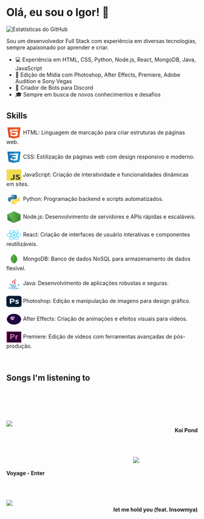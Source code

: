 # Olá, eu sou o Igor! 👋

![Estatísticas do GitHub](https://github-readme-stats.vercel.app/api?username=IgorAx&show_icons=true&theme=radical)

Sou um desenvolvedor Full Stack com experiência em diversas tecnologias, sempre apaixonado por aprender e criar.

- 💻 Experiência em HTML, CSS, Python, Node.js, React, MongoDB, Java, JavaScript
- 🎥 Edição de Mídia com Photoshop, After Effects, Premiere, Adobe Audition e Sony Vegas
- 🤖 Criador de Bots para Discord
- 🎓 Sempre em busca de novos conhecimentos e desafios

## Skills

<div>
  <img align="center" alt="HTML" height="30" width="40" src="https://raw.githubusercontent.com/devicons/devicon/master/icons/html5/html5-original.svg">
  <span>HTML: Linguagem de marcação para criar estruturas de páginas web.</span>
</div>
<div>
  <br>
  <img align="center" alt="CSS" height="30" width="40" src="https://raw.githubusercontent.com/devicons/devicon/master/icons/css3/css3-original.svg">
  <span>CSS: Estilização de páginas web com design responsivo e moderno.</span>
</div>
<div>
   <br>
  <img align="center" alt="JavaScript" height="30" width="40" src="https://raw.githubusercontent.com/devicons/devicon/master/icons/javascript/javascript-original.svg">
  <span>JavaScript: Criação de interatividade e funcionalidades dinâmicas em sites.</span>
</div>
<div>
   <br>
  <img align="center" alt="Python" height="30" width="40" src="https://raw.githubusercontent.com/devicons/devicon/master/icons/python/python-original.svg">
  <span>Python: Programação backend e scripts automatizados.</span>
</div>
<div>
   <br>
  <img align="center" alt="Node.js" height="30" width="40" src="https://raw.githubusercontent.com/devicons/devicon/master/icons/nodejs/nodejs-original.svg">
  <span>Node.js: Desenvolvimento de servidores e APIs rápidas e escaláveis.</span>
</div>
<div>
   <br>
  <img align="center" alt="React" height="30" width="40" src="https://raw.githubusercontent.com/devicons/devicon/master/icons/react/react-original.svg">
  <span>React: Criação de interfaces de usuário interativas e componentes reutilizáveis.</span>
</div>
<div>
   <br>
  <img align="center" alt="MongoDB" height="30" width="40" src="https://raw.githubusercontent.com/devicons/devicon/master/icons/mongodb/mongodb-original.svg">
  <span>MongoDB: Banco de dados NoSQL para armazenamento de dados flexível.</span>
</div>
<div>
   <br>
  <img align="center" alt="Java" height="30" width="40" src="https://raw.githubusercontent.com/devicons/devicon/master/icons/java/java-original.svg">
  <span>Java: Desenvolvimento de aplicações robustas e seguras.</span>
</div>
<div>
   <br>
  <img align="center" alt="Photoshop" height="30" width="40" src="https://raw.githubusercontent.com/devicons/devicon/master/icons/photoshop/photoshop-plain.svg">
  <span>Photoshop: Edição e manipulação de imagens para design gráfico.</span>
</div>
<div>
   <br>
  <img align="center" alt="After Effects" height="30" width="40" src="https://raw.githubusercontent.com/devicons/devicon/master/icons/aftereffects/aftereffects-original.svg">
  <span>After Effects: Criação de animações e efeitos visuais para vídeos.</span>
</div>
<div>
   <br>
  <img align="center" alt="Premiere" height="30" width="40" src="https://raw.githubusercontent.com/devicons/devicon/master/icons/premierepro/premierepro-original.svg">
  <span>Premiere: Edição de vídeos com ferramentas avançadas de pós-produção.</span>
</div>
<br>
<br>

## Songs I'm listening to

<div>
    <br>
    <br>
    <br>
    <br>
    <p align="right">
        <a href = "https://www.youtube.com/watch?v=KbKT-Z4VH_8">
            <img src = "https://i.ytimg.com/vi/KbKT-Z4VH_8/hq720.jpg?sqp=-oaymwEcCNAFEJQDSFXyq4qpAw4IARUAAIhCGAFwAcABBg==&rs=AOn4CLC-8HALNvl-7EKP_C5L_hfUcV2GWA" width = "170" align = "left">
        </a>
        <b><br>Koi Pond</b>
    </p>
    <br>
    <br>
    <p align="left">
        <a href = "https://www.youtube.com/watch?v=QmoM8XzAeRc">
            <img  src ="https://i.ytimg.com/vi/1o95Xo7oG64/hqdefault.jpg?sqp=-oaymwEcCOADEI4CSFXyq4qpAw4IARUAAIhCGAFwAcABBg==&rs=AOn4CLADwhbI3DtuD2HUV8EI_mzm3dz8Sw" width="170" align="right">
        </a>
        <b><br><br>Voyage - Enter</b>
    </p>
    <br>
    <br>
    <p align="right">
        <a href="https://www.youtube.com/watch?v=zsXZC7oZ5qc">
            <img src="https://i.ytimg.com/vi/zsXZC7oZ5qc/hq720.jpg?sqp=-oaymwEcCNAFEJQDSFXyq4qpAw4IARUAAIhCGAFwAcABBg==&rs=AOn4CLCJFHGl4LS9i7L7ABSsyidFXR4ayw" width="170" align="left">
        </a>
        <b><br>let me hold you (feat. Insowmya)</b></p>
    <br>
    <br>
